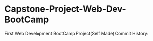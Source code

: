 # Capstone-Project-Web-Dev-BootCamp
First Web Development BootCamp Project(Self Made)
Commit History: 